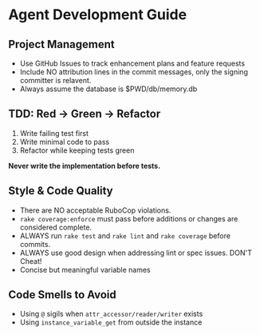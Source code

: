 # Agent Development Guide

## Project Management
- Use GitHub Issues to track enhancement plans and feature requests
- Include NO attribution lines in the commit messages, only the signing committer is relavent.
- Always assume the database is $PWD/db/memory.db

## TDD: Red → Green → Refactor
1. Write failing test first
2. Write minimal code to pass
3. Refactor while keeping tests green

**Never write the implementation before tests.**

## Style & Code Quality
- There are NO acceptable RuboCop violations.
- `rake coverage:enforce` must pass before additions or changes are considered complete.
- ALWAYS run `rake test` and `rake lint` and `rake coverage` before commits.
- ALWAYS use good design when addressing lint or spec issues.  DON'T Cheat!
- Concise but meaningful variable names

## Code Smells to Avoid
- Using `@` sigils when `attr_accessor/reader/writer` exists
- Using `instance_variable_get` from outside the instance
